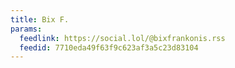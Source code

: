 ```yaml
---
title: Bix F.
params:
  feedlink: https://social.lol/@bixfrankonis.rss
  feedid: 7710eda49f63f9c623af3a5c23d83104
---
```


